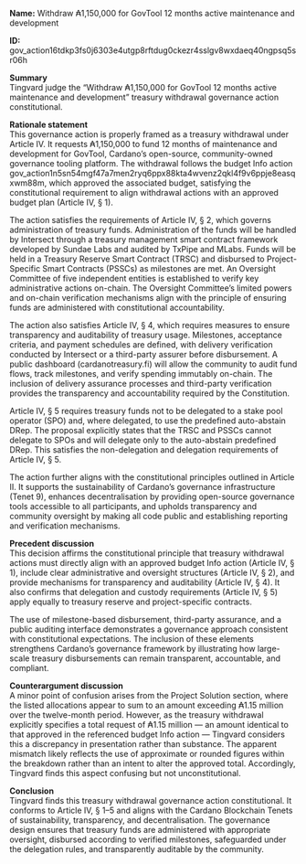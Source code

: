 **Name:** Withdraw ₳1,150,000 for GovTool 12 months active maintenance and development

**ID:** gov\_action16tdkp3fs0j6303e4utgp8rftdug0ckezr4sslgv8wxdaeq40ngpsq5sr06h

**Summary**  
Tingvard judge the “Withdraw ₳1,150,000 for GovTool 12 months active maintenance and development” treasury withdrawal governance action constitutional.

**Rationale statement**  
This governance action is properly framed as a treasury withdrawal under Article IV. It requests ₳1,150,000 to fund 12 months of maintenance and development for GovTool, Cardano’s open-source, community-owned governance tooling platform. The withdrawal follows the budget Info action gov\_action1n5sn54mgf47a7men2ryq6ppx88kta4wvenz2qkl4f9v6ppje8easqxwm88m, which approved the associated budget, satisfying the constitutional requirement to align withdrawal actions with an approved budget plan (Article IV, § 1).

The action satisfies the requirements of Article IV, § 2, which governs administration of treasury funds. Administration of the funds will be handled by Intersect through a treasury management smart contract framework developed by Sundae Labs and audited by TxPipe and MLabs. Funds will be held in a Treasury Reserve Smart Contract (TRSC) and disbursed to Project-Specific Smart Contracts (PSSCs) as milestones are met. An Oversight Committee of five independent entities is established to verify key administrative actions on-chain. The Oversight Committee’s limited powers and on-chain verification mechanisms align with the principle of ensuring funds are administered with constitutional accountability.

The action also satisfies Article IV, § 4, which requires measures to ensure transparency and auditability of treasury usage. Milestones, acceptance criteria, and payment schedules are defined, with delivery verification conducted by Intersect or a third-party assurer before disbursement. A public dashboard (cardanotreasury.fi) will allow the community to audit fund flows, track milestones, and verify spending immutably on-chain. The inclusion of delivery assurance processes and third-party verification provides the transparency and accountability required by the Constitution.

Article IV, § 5 requires treasury funds not to be delegated to a stake pool operator (SPO) and, where delegated, to use the predefined auto-abstain DRep. The proposal explicitly states that the TRSC and PSSCs cannot delegate to SPOs and will delegate only to the auto-abstain predefined DRep. This satisfies the non-delegation and delegation requirements of Article IV, § 5\.

The action further aligns with the constitutional principles outlined in Article II. It supports the sustainability of Cardano’s governance infrastructure (Tenet 9), enhances decentralisation by providing open-source governance tools accessible to all participants, and upholds transparency and community oversight by making all code public and establishing reporting and verification mechanisms.

**Precedent discussion**  
This decision affirms the constitutional principle that treasury withdrawal actions must directly align with an approved budget Info action (Article IV, § 1), include clear administrative and oversight structures (Article IV, § 2), and provide mechanisms for transparency and auditability (Article IV, § 4). It also confirms that delegation and custody requirements (Article IV, § 5\) apply equally to treasury reserve and project-specific contracts.

The use of milestone-based disbursement, third-party assurance, and a public auditing interface demonstrates a governance approach consistent with constitutional expectations. The inclusion of these elements strengthens Cardano’s governance framework by illustrating how large-scale treasury disbursements can remain transparent, accountable, and compliant.

**Counterargument discussion**  
A minor point of confusion arises from the Project Solution section, where the listed allocations appear to sum to an amount exceeding ₳1.15 million over the twelve-month period. However, as the treasury withdrawal explicitly specifies a total request of ₳1.15 million — an amount identical to that approved in the referenced budget Info action — Tingvard considers this a discrepancy in presentation rather than substance. The apparent mismatch likely reflects the use of approximate or rounded figures within the breakdown rather than an intent to alter the approved total. Accordingly, Tingvard finds this aspect confusing but not unconstitutional.

**Conclusion**  
Tingvard finds this treasury withdrawal governance action constitutional. It conforms to Article IV, § 1–5 and aligns with the Cardano Blockchain Tenets of sustainability, transparency, and decentralisation. The governance design ensures that treasury funds are administered with appropriate oversight, disbursed according to verified milestones, safeguarded under the delegation rules, and transparently auditable by the community.

